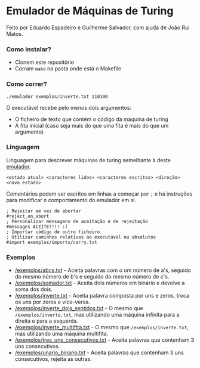 # Emulador de Máquinas de Turing
Feito por Eduardo Espadeiro e Guilherme Salvador, com ajuda de João Rui Matos.

### Como instalar?
- Clonem este repositório
- Corram `make` na pasta onde está o Makefile

### Como correr?
```
./emulador exemplos/inverte.txt 110100
```

O executável recebe pelo menos dois argumentos:
- O ficheiro de texto que contém o código da máquina de turing
- A fita inicial (caso seja mais do que uma fita é mais do que um argumento)

### Linguagem
Linguagem para descrever máquinas de turing semelhante à deste [emulador](https://github.com/kiriloman/Multitape-Non-Deterministic-Turing-Machine).
```
<estado atual> <caracteres lidos> <caracteres escritos> <direção> <novo estado>
```

Comentários podem ser escritos em linhas a começar por `;` e há instruções para modificar o comportamento do emulador em si.
```
; Rejeitar em vez de abortar
#reject_on_abort
; Personalizar mensagens de aceitação e de rejeitação
#messages ACEITE!!!! :(
; Importar código de outro ficheiro
; Utilizar caminhos relativos ao executável ou absolutos
#import exemplos/imports/carry.txt
```

### Exemplos
- [/exemplos/abcs.txt](https://github.com/EdSwordsmith/emulador-maquinas-turing/tree/main/exemplos/abcs.txt) - Aceita palavras com o um número de a's, seguido do mesmo número de b's e seguido do mesmo número de c's.
- [/exemplos/somador.txt](https://github.com/EdSwordsmith/emulador-maquinas-turing/tree/main/exemplos/somador.txt) - Aceita dois números em binário e devolve a soma dos dois.
- [/exemplos/inverte.txt](https://github.com/EdSwordsmith/emulador-maquinas-turing/tree/main/exemplos/inverte.txt) - Aceita palavra composta por uns e zeros, troca os uns por zeros e vice-versa.
- [/exemplos/inverte_dois_sentidos.txt](https://github.com/EdSwordsmith/emulador-maquinas-turing/tree/main/exemplos/inverte.txt) - O mesmo que `/exemplos/inverte.txt`, mas utilizando uma máquina infinita para a direita e para a esquerda.
- [/exemplos/inverte_multifita.txt](https://github.com/EdSwordsmith/emulador-maquinas-turing/tree/main/exemplos/inverte_multifita.txt) - O mesmo que `/exemplos/inverte.txt`, mas utilizando uma máquina multifita.
- [/exemplos/tres_uns_consecutivos.txt](https://github.com/EdSwordsmith/emulador-maquinas-turing/tree/main/exemplos/tres_uns_consecutivos.txt) - Aceita palavras que contenham 3 uns consecutivos.
- [/exemplos/unario_binario.txt](https://github.com/EdSwordsmith/emulador-maquinas-turing/tree/main/exemplos/unario_binario.txt) - Aceita palavras que contenham 3 uns consecutivos, rejeita as outras.
